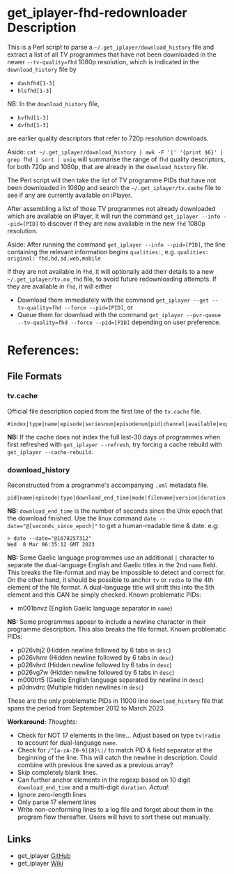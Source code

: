 # get_iplayer-fhd-redownloader Description

This is a Perl script to parse a `~/.get_iplayer/download_history` file and extract a list of all TV programmes that have not been downloaded in the newer `--tv-quality=fhd` 1080p resolution, which is indicated in the `download_history` file by 
- `dashfhd[1-3]`
- `hlsfhd[1-3]`

NB: In the `download_history` file, 
- `hvfhd[1-3]`
- `dvfhd[1-3]`
  
are earlier quality descriptors that refer to 720p resolution downloads.

Aside: `cat ~/.get_iplayer/download_history | awk -F '|' '{print $6}' | grep fhd | sort | uniq` will summarise the range of `fhd` quality descriptors, for both 720p and 1080p, that are already in the `download_history` file.

The Perl script will then take the list of TV programme PIDs that have not been downloaded in 1080p and search the `~/.get_iplayer/tv.cache` file to see if any are currently available on iPlayer.

After assembling a list of those TV programmes not already downloaded which are available on iPlayer, it will run the command `get_iplayer --info --pid=[PID]` to discover if they are now available in the new `fhd` 1080p resolution.

Aside: After running the command `get_iplayer --info --pid=[PID]`, the line containing the relevant information begins `qualities:`, e.g.
`qualities:       original: fhd,hd,sd,web,mobile`

If they are not available in `fhd`, it will optionally add their details to a new `~/.get_iplayer/tv.no_fhd` file, to avoid future redownloading attempts.
If they are available in `fhd`, it will either
- Download them immediately with the command `get_iplayer --get --tv-quality=fhd --force --pid=[PID]`, or
- Queue them for download with the command `get_iplayer --pvr-queue --tv-quality=fhd --force --pid=[PID]`
depending on user preference.

# References:
## File Formats
### tv.cache
Official file description copied from the first line of the `tv.cache` file.
```
#index|type|name|episode|seriesnum|episodenum|pid|channel|available|expires|duration|desc|web|thumbnail|timeadded|
```
**NB:** If the cache does not index the full last-30 days of programmes when first refreshed with `get_iplayer --refresh`, try forcing a cache rebuild with `get_iplayer --cache-rebuild`.
### download_history
Reconstructed from a programme's accompanying `.xml` metadata file.
```
pid|name|episode|type|download_end_time|mode|filename|version|duration|desc|channel|categories|thumbnail|guidance|web|episodenum|seriesnum|
```
**NB:** `download_end_time` is the number of seconds since the Unix epoch that the download finished. Use the linux command `date --date="@[seconds_since_epoch]"` to get a human-readable 
time & date.
e.g:
```
> date --date="@1678257312"
Wed  8 Mar 06:35:12 GMT 2023
```
**NB:** Some Gaelic language programmes use an additional `|` character to separate the dual-language English and Gaelic titles in the 2nd `name` field. This breaks the file-format and may be impossible to detect and correct for. On the other hand, it should be possible to anchor `tv` or `radio` to the 4th element of the file format. A dual-language title will shift this into the 5th element and this CAN be simply checked.
Known problematic PIDs:
- m001bnvz (English Gaelic language separator in `name`)
  
**NB:** Some programmes appear to include a newline character in their programme description. This also breaks the file format.
Known problematic PIDs:
- p026vhj2 (Hidden newline followed by 6 tabs in `desc`)
- p026vhmr (Hidden newline followed by 6 tabs in `desc`)
- p026vhrd (Hidden newline followed by 6 tabs in `desc`)
- p026vg7w (Hidden newline followed by 6 tabs in `desc`)
- m000trt5 (Gaelic English language separated by newline in `desc`)
- p0dnvdrc (Multiple hidden newlines in `desc`)

These are the only problematic PIDs in 11000 line `download_history` file that spans the period from September 2012 to March 2023.

**Workaround:**
*Thoughts:*
- Check for NOT 17 elements in the line... Adjust based on type `tv|radio` to account for dual-language `name`.
- Check for `/^[a-zA-Z0-9]{8}\|/` to match PID & field separator at the beginning of the line. This will catch the newline in description. Could combine with previous line saved as a previous array?
- Skip completely blank lines.
- Can further anchor elements in the regexp based on 10 digit `download_end_time` and a multi-digit `duration`.
*Actual:*
- Ignore zero-length lines
- Only parse 17 element lines
- Write non-conforming lines to a log file and forget about them in the program flow thereafter. Users will have to sort these out manually.
## Links
- get_iplayer [GitHub](https://github.com/get-iplayer/get_iplayer)
- get_iplayer [Wiki](https://github.com/get-iplayer/get_iplayer/wiki)